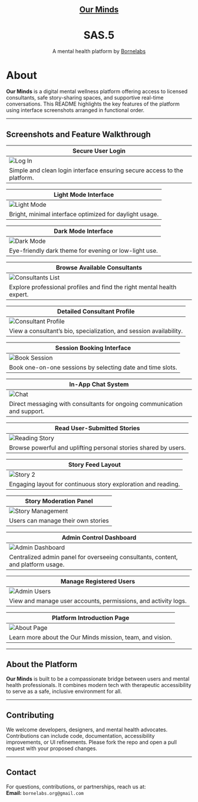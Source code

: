 <div align="center">


## [Our Minds](https://our-minds.github.io)  

# SAS.5
A mental health platform by [Bornelabs](https://bornelabs.github.io) 



</div>

# About

**Our Minds** is a digital mental wellness platform offering access to licensed consultants, safe story-sharing spaces, and supportive real-time conversations. This README highlights the key features of the platform using interface screenshots arranged in functional order.

---

## Screenshots and Feature Walkthrough

| **Secure User Login** |
|------------------------|
| ![Log In](https://github.com/Our-Minds/Assets/blob/main/Images/Screenshots/Log%20in.png) |
| Simple and clean login interface ensuring secure access to the platform. |

| **Light Mode Interface** |
|--------------------------|
| ![Light Mode](https://github.com/Our-Minds/Assets/blob/main/Images/Screenshots/Light%20Mode.png) |
| Bright, minimal interface optimized for daylight usage. |

| **Dark Mode Interface** |
|-------------------------|
| ![Dark Mode](https://github.com/Our-Minds/Assets/blob/main/Images/Screenshots/dark%20Mode.png) |
| Eye-friendly dark theme for evening or low-light use. |

| **Browse Available Consultants** |
|----------------------------------|
| ![Consultants List](https://github.com/Our-Minds/Assets/blob/main/Images/Screenshots/Cosultants%20.png) |
| Explore professional profiles and find the right mental health expert. |

| **Detailed Consultant Profile** |
|---------------------------------|
| ![Consultant Profile](https://github.com/Our-Minds/Assets/blob/main/Images/Screenshots/Cosultant%20profile%201.png) |
| View a consultant’s bio, specialization, and session availability. |

| **Session Booking Interface** |
|-------------------------------|
| ![Book Session](https://github.com/Our-Minds/Assets/blob/main/Images/Screenshots/Book%20session%201.png) |
| Book one-on-one sessions by selecting date and time slots. |

| **In-App Chat System** |
|-------------------------|
| ![Chat](https://github.com/Our-Minds/Assets/blob/main/Images/Screenshots/Our%20Minds%20Chat.png) |
| Direct messaging with consultants for ongoing communication and support. |

| **Read User-Submitted Stories** |
|---------------------------------|
| ![Reading Story](https://github.com/Our-Minds/Assets/blob/main/Images/Screenshots/Reading%20Story.png) |
| Browse powerful and uplifting personal stories shared by users. |

| **Story Feed Layout** |
|------------------------|
| ![Story 2](https://github.com/Our-Minds/Assets/blob/main/Images/Screenshots/Story%202.png) |
| Engaging layout for continuous story exploration and reading. |

| **Story Moderation Panel** |
|----------------------------------|
| ![Story Management](https://github.com/Our-Minds/Assets/blob/main/Images/Screenshots/Story%20Mangement.png) |
| Users can manage their own stories |

| **Admin Control Dashboard** |
|-----------------------------|
| ![Admin Dashboard](https://github.com/Our-Minds/Assets/blob/main/Images/Screenshots/Admin%20Dashboard.png) |
| Centralized admin panel for overseeing consultants, content, and platform usage. |

| **Manage Registered Users** |
|-----------------------------|
| ![Admin Users](https://github.com/Our-Minds/Assets/blob/main/Images/Screenshots/Admin%20Dashboard%20Users.png) |
| View and manage user accounts, permissions, and activity logs. |

| **Platform Introduction Page** |
|--------------------------------|
| ![About Page](https://github.com/Our-Minds/Assets/blob/main/Images/Screenshots/About.png) |
| Learn more about the Our Minds mission, team, and vision. |

---

## About the Platform

**Our Minds** is built to be a compassionate bridge between users and mental health professionals. It combines modern tech with therapeutic accessibility to serve as a safe, inclusive environment for all.

---

## Contributing

We welcome developers, designers, and mental health advocates. Contributions can include code, documentation, accessibility improvements, or UI refinements. Please fork the repo and open a pull request with your proposed changes.

---

## Contact

For questions, contributions, or partnerships, reach us at:  
**Email:** `bornelabs.org@gmail.com`
